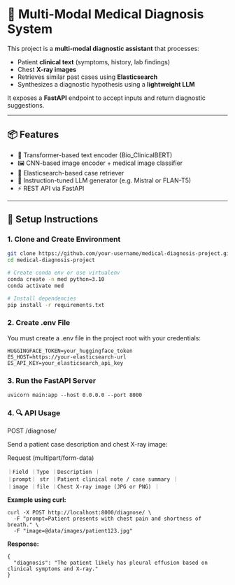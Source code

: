 # 🧠 Multi-Modal Medical Diagnosis System

This project is a **multi-modal diagnostic assistant** that processes:
- Patient **clinical text** (symptoms, history, lab findings)
- Chest **X-ray images**
- Retrieves similar past cases using **Elasticsearch**
- Synthesizes a diagnostic hypothesis using a **lightweight LLM**

It exposes a **FastAPI** endpoint to accept inputs and return diagnostic suggestions.

---

## 📦 Features

- 🤖 Transformer-based text encoder (Bio_ClinicalBERT)
- 🖼️ CNN-based image encoder + medical image classifier
- 🔎 Elasticsearch-based case retriever
- 🧠 Instruction-tuned LLM generator (e.g. Mistral or FLAN-T5)
- ⚡ REST API via FastAPI

---

## 🧰 Setup Instructions

### 1. Clone and Create Environment

```bash
git clone https://github.com/your-username/medical-diagnosis-project.git
cd medical-diagnosis-project

# Create conda env or use virtualenv
conda create -n med python=3.10
conda activate med

# Install dependencies
pip install -r requirements.txt
```

### 2. Create .env File

You must create a .env file in the project root with your credentials:

```
HUGGINGFACE_TOKEN=your_huggingface_token
ES_HOST=https://your-elasticsearch-url
ES_API_KEY=your_elasticsearch_api_key
```

### 3. Run the FastAPI Server


```
uvicorn main:app --host 0.0.0.0 --port 8000
```


### 4. 🔍 API Usage

POST /diagnose/

Send a patient case description and chest X-ray image:

Request (multipart/form-data)

```
｜Field ｜Type ｜Description ｜
｜prompt｜ str ｜Patient clinical note / case summary ｜
｜image ｜file ｜Chest X-ray image (JPG or PNG) ｜
```

**Example using curl:**

```
curl -X POST http://localhost:8000/diagnose/ \
  -F "prompt=Patient presents with chest pain and shortness of breath." \
  -F "image=@data/images/patient123.jpg"
```

**Response:**

```
{
  "diagnosis": "The patient likely has pleural effusion based on clinical symptoms and X-ray."
}
```